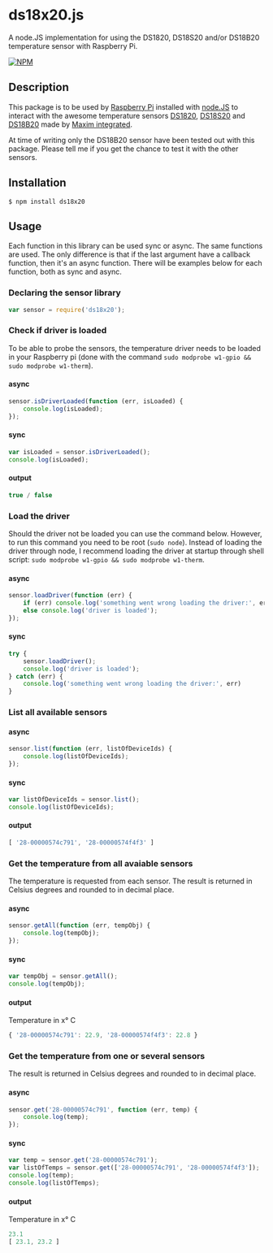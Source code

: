 ds18x20.js
==========

A node.JS implementation for using the DS1820, DS18S20 and/or DS18B20 temperature sensor with Raspberry Pi.


[![NPM](https://nodei.co/npm/ds18x20.png?downloads=true)](https://nodei.co/npm/ds18x20/)

## Description

This package is to be used by [Raspberry Pi](http://www.raspberrypi.org/) installed with [node.JS](http://blog.rueedlinger.ch/2013/03/raspberry-pi-and-nodejs-basic-setup/ "How to install node on RPi") to interact with the awesome temperature sensors [DS1820](http://www.maximintegrated.com/datasheet/index.mvp/id/2795), [DS18S20](http://www.maximintegrated.com/datasheet/index.mvp/id/2815) and [DS18B20](http://www.maximintegrated.com/datasheet/index.mvp/id/2812) made by [Maxim integrated](http://www.maximintegrated.com/).

At time of writing only the DS18B20 sensor have been tested out with this package. Please tell me if you get the chance to test it with the other sensors.

## Installation

    $ npm install ds18x20

## Usage

Each function in this library can be used sync or async. The same functions are used. The only difference is that if the last argument have a callback function, then it's an async function. There will be examples below for each function, both as sync and async.


### Declaring the sensor library

```js
var sensor = require('ds18x20');
```

### Check if driver is loaded

To be able to probe the sensors, the temperature driver needs to be loaded in your Raspberry pi (done with the command ```sudo modprobe w1-gpio && sudo modprobe w1-therm```).

#### async

```js
sensor.isDriverLoaded(function (err, isLoaded) {
    console.log(isLoaded);
});
```

#### sync

```js
var isLoaded = sensor.isDriverLoaded();
console.log(isLoaded);
```

#### output

```js
true / false
```


### Load the driver

Should the driver not be loaded you can use the command below. However, to run this command you need to be root (```sudo node```).
Instead of loading the driver through node, I recommend loading the driver at startup through shell script: ```sudo modprobe w1-gpio && sudo modprobe w1-therm```.

#### async

```js
sensor.loadDriver(function (err) {
    if (err) console.log('something went wrong loading the driver:', err)
    else console.log('driver is loaded');
});
```

#### sync

```js
try {
    sensor.loadDriver();
    console.log('driver is loaded');
} catch (err) {
    console.log('something went wrong loading the driver:', err)
}
```


### List all available sensors

#### async

```js
sensor.list(function (err, listOfDeviceIds) {
    console.log(listOfDeviceIds);
});
```

#### sync

```js
var listOfDeviceIds = sensor.list();
console.log(listOfDeviceIds);
```

#### output

```js
[ '28-00000574c791', '28-00000574f4f3' ]
```


### Get the temperature from all avaiable sensors

The temperature is requested from each sensor. The result is returned in Celsius degrees and rounded to in decimal place.

#### async

```js
sensor.getAll(function (err, tempObj) {
    console.log(tempObj);
});
```

#### sync

```js
var tempObj = sensor.getAll();
console.log(tempObj);
```

#### output

Temperature in x° C
```js
{ '28-00000574c791': 22.9, '28-00000574f4f3': 22.8 }
```


### Get the temperature from one or several sensors

The result is returned in Celsius degrees and rounded to in decimal place.

#### async

```js
sensor.get('28-00000574c791', function (err, temp) {
    console.log(temp);
});
```

#### sync

```js
var temp = sensor.get('28-00000574c791');
var listOfTemps = sensor.get(['28-00000574c791', '28-00000574f4f3']);
console.log(temp);
console.log(listOfTemps);
```

#### output

Temperature in x° C
```js
23.1
[ 23.1, 23.2 ]
```

